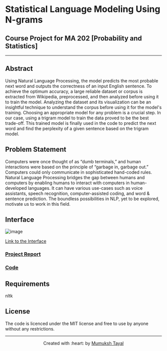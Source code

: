 # Statistical Language Modeling Using N-grams

## Course Project for MA 202 [Probability and Statistics]

***

## Abstract

Using Natural Language Processing, the model predicts the most probable next word and outputs the correctness of an input English sentence. To achieve the optimum accuracy, a large reliable dataset or corpus is extracted from Wikipedia, preprocessed, and then analyzed before using it to train the model. Analyzing the dataset and its visualization can be an insightful technique to understand the corpus before using it for the model's training. Choosing an appropriate model for any problem is a crucial step. In our case, using a trigram model to train the data proved to be the best trade-off. This trained model is finally used in the code to predict the next word and find the perplexity of a given sentence based on the trigram model.

## Problem Statement 

Computers were once thought of as “dumb terminals,” and human interactions were based on the principle of “garbage in, garbage out.” Computers could only communicate in sophisticated hand-coded rules. Natural Language Processing bridges the gap between humans and computers by enabling humans to interact with computers in human-developed languages. It can have various use-cases such as voice assistants, speech recognition, computer-assisted coding, and word & sentence prediction. The boundless possibilities in NLP, yet to be explored, motivate us to work in this field.


## Interface

![image](https://user-images.githubusercontent.com/72244706/167398395-d8776822-691b-494d-81e2-d5feee4c33fc.png)


[Link to the Interface](https://huggingface.co/spaces/Shruhrid/Next_Word_Prediction)


### [Project Report](https://github.com/MumukshTayal/Statistical-Language-Modeling-N-grams/blob/main/Report.pdf)
### [Code](https://github.com/MumukshTayal/Statistical-Language-Modeling-N-grams/blob/main/Project_Code.ipynb)

## Requirements 

nltk

## License

The code is licenced under the MIT license and free to use by anyone without any restrictions.

***

<p align='center'>Created with :heart: by <a href="https://github.com/MumukshTayal">Mumuksh Tayal</a></p>

